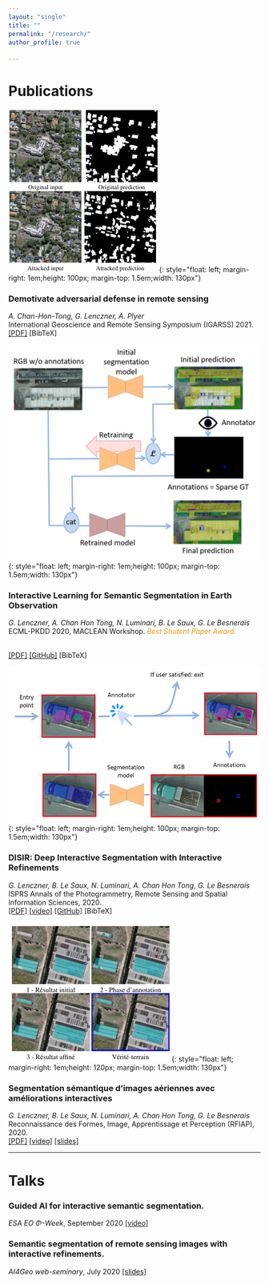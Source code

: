 ```yaml
---
layout: "single"
title: ""
permalink: "/research/"
author_profile: true

---
```


<script type="text/javascript">
   function toggleVisibility(block_id) {
       var e = document.getElementById(block_id);
       if(e.style.display == 'block')
          e.style.display = 'none';
       else
          e.style.display = 'block';
   }
    function copyToClip(element) {
        var str = document.getElementById(element).innerHTML;
        function listener(e) {
            e.clipboardData.setData("text/html", str);
            e.clipboardData.setData("text/plain", str);
            e.preventDefault();
        }
        document.addEventListener("copy", listener);
        document.execCommand("copy");
        document.removeEventListener("copy", listener);
};
</script>

# Publications

![disca](/images/igarss21.png){: style="float: left; margin-right: 1em;height: 100px; margin-top: 1.5em;width: 130px"} 
### Demotivate adversarial defense in remote sensing
*A. Chan-Hon-Tong, G. Lenczner, A. Plyer*  
International Geoscience and Remote Sensing Symposium (IGARSS) 2021.
<br />
    <a href="https://arxiv.org/pdf/2105.13902.pdf" style="color:page.header.overlay_color">[PDF]</a>
    <!-- <a href="https://github.com/delair-ai/DISCA" style="color:page.header.overlay_color">[GitHub]</a> -->
    <a style="color:page.header.overlay_color; cursor: pointer; cursor: hand;" onclick="toggleVisibility('bibtex_igarss');">[BibTeX]</a>
<!-- </p> -->
<!-- </normal> -->
<div id="bibtex_igarss" style="display:none;">
<small>
<a class="btn"  onclick="copyToClip('bib_igarss');">copy to clipboard</a>
<div class="highlighter-rouge"><pre id="bib_igarss" class="highlight">
@inproceedings{cht2021demotivate,
author = {Chan-Hon-Tong, A. and Lenczner, G. and Plyer, A.},
title = {Demotivate adversarial defense in remote sensing},
booktitle = {IGARSS},
year = {2021},
}
</pre></div></small>
</div>

![disca](/images/disca.png){: style="float: left; margin-right: 1em;height: 100px; margin-top: 1.5em;width: 130px"} 
### Interactive Learning for Semantic Segmentation in Earth Observation
*G. Lenczner, A. Chan Hon Tong, N. Luminari, B. Le Saux, G. Le Besnerais*  
ECML-PKDD 2020, MACLEAN Workshop.
<span style="color:#e49b0f">*Best Student Paper Award.*</span>
<!-- <normal> -->
<!-- <p style="text-align: right;"> -->
<br />
    <a href="http://ceur-ws.org/Vol-2766/paper1.pdf" style="color:page.header.overlay_color">[PDF]</a>
    <a href="https://github.com/delair-ai/DISCA" style="color:page.header.overlay_color">[GitHub]</a>
    <a style="color:page.header.overlay_color; cursor: pointer; cursor: hand;" onclick="toggleVisibility('bibtex_disca');">[BibTeX]</a>
<!-- </p> -->
<!-- </normal> -->
<div id="bibtex_disca" style="display:none;">
<small>
<a class="btn"  onclick="copyToClip('bib_disca');">copy to clipboard</a>
<div class="highlighter-rouge"><pre id="bib_disca" class="highlight">
@inproceedings{lenczner2020interactive,
author = {Lenczner, G. and Chan-Hon-Tong, A. and Luminari, N. and Le Saux, B. and Le Besnerais, G.},
title = {Interactive Learning for Semantic Segmentation in Earth Observation},
booktitle = {ECML-PKDD MACLEAN Workshop},
year = {2020},
}
</pre></div></small>
</div>


![disir](/images/disir.png){: style="float: left; margin-right: 1em;height: 100px; margin-top: 1.5em;width: 130px"}
### DISIR: Deep Interactive Segmentation with Interactive Refinements
*G. Lenczner, B. Le Saux, N. Luminari, A. Chan Hon Tong, G. Le Besnerais*  
ISPRS Annals of the Photogrammetry, Remote Sensing and Spatial Information Sciences, 2020.
<br />
    <a href="https://www.isprs-ann-photogramm-remote-sens-spatial-inf-sci.net/V-2-2020/877/2020/isprs-annals-V-2-2020-877-2020.pdf" style="color:page.header.overlay_color">[PDF]</a>
    <a href="https://youtu.be/SOhylBJJTjY" style="color:page.header.overlay_color">[video]</a>
    <a href="https://github.com/delair-ai/DISIR" style="color:page.header.overlay_color">[GitHub]</a>
    <a style="color:page.header.overlay_color; cursor: pointer; cursor: hand;" onclick="toggleVisibility('bibtex_disir');">[BibTeX]</a>
<div id="bibtex_disir" style="display:none;">
<small>
<a class="btn"  onclick="copyToClip('bib_disir');">copy to clipboard</a>
<div class="highlighter-rouge"><pre id="bib_disir" class="highlight">
@Article{isprs-annals-V-2-2020-877-2020,
AUTHOR = {Lenczner, G. and Le Saux, B. and Luminari, N. and Chan-Hon-Tong, A. and Le Besnerais, G.},
TITLE = {DISIR: DEEP IMAGE SEGMENTATION WITH INTERACTIVE REFINEMENT},
JOURNAL = {ISPRS Annals of Photogrammetry, Remote Sensing and Spatial Information Sciences},
VOLUME = {V-2-2020},
YEAR = {2020},
PAGES = {877--884},
URL = {https://www.isprs-ann-photogramm-remote-sens-spatial-inf-sci.net/V-2-2020/877/2020/},
DOI = {10.5194/isprs-annals-V-2-2020-877-2020}
}
</pre></div></small>
</div>

![rfiap](/images/rfiap.png){: style="float: left; margin-right: 1em;height: 120px; margin-top: 1.5em;width: 130px"}
### Segmentation sémantique d’images aériennes avec améliorations interactives
*G. Lenczner, B. Le Saux, N. Luminari, A. Chan Hon Tong, G. Le Besnerais*  
Reconnaissance des Formes, Image, Apprentissage et Perception (RFIAP), 2020.
<br />
    <a href="https://cap-rfiap2020.sciencesconf.org/data/RFIAP_2020_paper_10.pdf" style="color:page.header.overlay_color">[PDF]</a>
    <a href="https://youtu.be/i-sOE6Q_aR8" style="color:page.header.overlay_color">[video]</a>
    <a href="https://drive.google.com/file/d/1wD8Ccuf-ZIGQLhEy250P89Id1FNJI_PX/view" style="color:page.header.overlay_color">[slides]</a>

------


# Talks

### Guided AI for interactive semantic segmentation.
*ESA EO Φ-Week*, September 2020 <a href="https://www.youtube.com/watch?v=txN8L2mHYrM" style="color:page.header.overlay_color">[video]</a>

### Semantic segmentation of remote sensing images with interactive refinements.
 *AI4Geo web-seminary*, July 2020 <a href="https://drive.google.com/file/d/1ZIX_f4JynthwssQsQUnmcsHD5fXdMSbK/view?usp=sharing" style="color:page.header.overlay_color">[slides]</a>

<!-- ------

# Technical reviews -->
